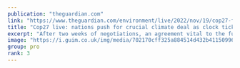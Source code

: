 ```yaml
---
publication: "theguardian.com"
link: "https://www.theguardian.com/environment/live/2022/nov/19/cop27-fears-15c-target-danger-negotiations-overrun-live"
title: "Cop27 live: nations push for crucial climate deal as clock ticks down"
excerpt: "After two weeks of negotiations, an agreement vital to the future of earth is yet to be agreed"
image: "https://i.guim.co.uk/img/media/702170cff325a884514d432b411509962587e790/0_132_3500_2101/master/3500.jpg?width=1200&height=630&quality=85&auto=format&fit=crop&overlay-align=bottom%2Cleft&overlay-width=100p&overlay-base64=L2ltZy9zdGF0aWMvb3ZlcmxheXMvdGctbGl2ZS5wbmc&enable=upscale&s=03cab6e10b8ca2b9dd726b759e18b6e2"
group: pro
rank: 3
---
```

